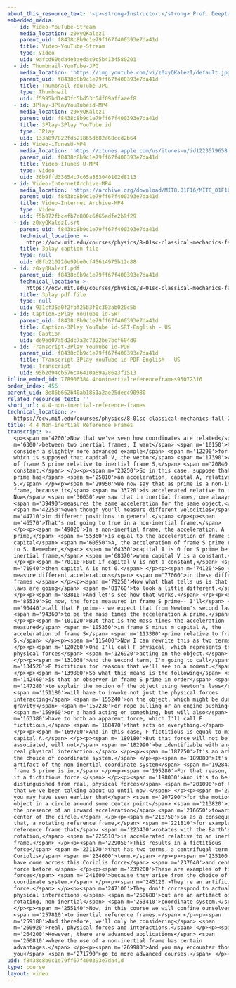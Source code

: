 ```yaml
---
about_this_resource_text: '<p><strong>Instructor:</strong> Prof. Deepto Chakrabarty</p>'
embedded_media:
  - id: Video-YouTube-Stream
    media_location: z0xyQKalezI
    parent_uid: f8438c8b9c1e79ff67f400393e7da41d
    title: Video-YouTube-Stream
    type: Video
    uid: 9afcd60eda4e3aedac9c5b4134580201
  - id: Thumbnail-YouTube-JPG
    media_location: 'https://img.youtube.com/vi/z0xyQKalezI/default.jpg'
    parent_uid: f8438c8b9c1e79ff67f400393e7da41d
    title: Thumbnail-YouTube-JPG
    type: Thumbnail
    uid: f5995bd1e43fc5bd53c5df09affaaef8
  - id: 3Play-3PlayYouTubeid-MP4
    media_location: z0xyQKalezI
    parent_uid: f8438c8b9c1e79ff67f400393e7da41d
    title: 3Play-3Play YouTube id
    type: 3Play
    uid: 133a897822fd521865db82e68ccd2b64
  - id: Video-iTunesU-MP4
    media_location: 'https://itunes.apple.com/us/itunes-u/id1223579658'
    parent_uid: f8438c8b9c1e79ff67f400393e7da41d
    title: Video-iTunes U-MP4
    type: Video
    uid: 36b9ffd33654c7c05a853040102d8113
  - id: Video-InternetArchive-MP4
    media_location: 'https://archive.org/download/MIT8.01F16/MIT8_01F16_L04v04_360p.mp4'
    parent_uid: f8438c8b9c1e79ff67f400393e7da41d
    title: Video-Internet Archive-MP4
    type: Video
    uid: f5b072fbcefb7c800c6f65adfe2b9f29
  - id: z0xyQKalezI.srt
    parent_uid: f8438c8b9c1e79ff67f400393e7da41d
    technical_location: >-
      https://ocw.mit.edu/courses/physics/8-01sc-classical-mechanics-fall-2016/week-2-newtons-laws/4.4-non-inertial-reference-frames/4.4-non-inertial-reference-frames/z0xyQKalezI.srt
    title: 3play caption file
    type: null
    uid: d8fb210226e99be0cf45614975b12c88
  - id: z0xyQKalezI.pdf
    parent_uid: f8438c8b9c1e79ff67f400393e7da41d
    technical_location: >-
      https://ocw.mit.edu/courses/physics/8-01sc-classical-mechanics-fall-2016/week-2-newtons-laws/4.4-non-inertial-reference-frames/4.4-non-inertial-reference-frames/z0xyQKalezI.pdf
    title: 3play pdf file
    type: null
    uid: 931cf35a0f2fbf25b3f0c303ab020c5b
  - id: Caption-3Play YouTube id-SRT
    parent_uid: f8438c8b9c1e79ff67f400393e7da41d
    title: Caption-3Play YouTube id-SRT-English - US
    type: Caption
    uid: de9ed07a5d2dc7a2c7322be7bcf604d9
  - id: Transcript-3Play YouTube id-PDF
    parent_uid: f8438c8b9c1e79ff67f400393e7da41d
    title: Transcript-3Play YouTube id-PDF-English - US
    type: Transcript
    uid: 95b2d94cb576c46410a69a286a3f1513
inline_embed_id: 778906384.4noninertialreferenceframes95072316
order_index: 456
parent_uid: 8e86b662b40ab1851a2ae25deec90980
related_resources_text: ''
short_url: 4.4-non-inertial-reference-frames
technical_location: >-
  https://ocw.mit.edu/courses/physics/8-01sc-classical-mechanics-fall-2016/week-2-newtons-laws/4.4-non-inertial-reference-frames/4.4-non-inertial-reference-frames
title: 4.4 Non-inertial Reference Frames
transcript: >-
  <p><span m='4200'>Now that we've seen how coordinates are related</span> <span
  m='6300'>between two inertial frames, I want</span> <span m='10150'>to
  consider a slightly more advanced example</span> <span m='12290'>for a moment,
  which is supposed that capital V, the vector</span> <span m='17390'>velocity
  of frame S prime relative to inertial frame S,</span> <span m='20840'>is not a
  constant.</span> </p><p><span m='23250'>So in this case, suppose that frame S
  prime has</span> <span m='25810'>an acceleration, capital A, relative to
  S.</span> </p><p><span m='29950'>We now say that as prime is a non-inertial
  frame, because it</span> <span m='33720'>is accelerated relative to frame S.
  Now</span> <span m='36630'>we saw that in inertial frames, one always</span>
  <span m='39490'>measures the same acceleration for the same object,</span>
  <span m='42250'>even though you'll measure different velocities</span> <span
  m='44710'>in different positions in general.</span> </p><p><span
  m='46570'>That's not going to true in a non-inertial frame.</span>
  </p><p><span m='49020'>In a non-inertial frame, the acceleration, A
  prime,</span> <span m='55360'>is equal to the acceleration of frame S minus
  capital</span> <span m='60550'>A, the acceleration of frame S prime relative
  to S. Remember,</span> <span m='64330'>capital A is 0 for S prime being an
  inertial frame,</span> <span m='68370'>when capital V is a constant.</span>
  </p><p><span m='70110'>But if capital V is not a constant,</span> <span
  m='71940'>then capital A is not 0.</span> </p><p><span m='74120'>So you will
  measure different accelerations</span> <span m='77060'>in these different
  frames.</span> </p><p><span m='79250'>Now what that tells us is that Newton's
  laws are going</span> <span m='81760'>to look a little different.</span>
  </p><p><span m='83810'>And let's see how that works.</span> </p><p><span
  m='85539'>So now, the force measured in frame S prime-- I'll</span> <span
  m='90440'>call that F prime-- we expect that from Newton's second law</span>
  <span m='94360'>to be the mass times the acceleration A prime.</span>
  </p><p><span m='101120'>But that is the mass times the acceleration
  measured</span> <span m='105350'>in frame S minus m capital A, the
  acceleration of frame S</span> <span m='113300'>prime relative to frame
  S.</span> </p><p><span m='115400'>Now I can rewrite this as two terms.</span>
  </p><p><span m='120260'>One I'll call F physical, which represents the
  physical forces</span> <span m='126920'>acting on the object.</span>
  </p><p><span m='131038'>And the second term, I'm going to call</span> <span
  m='134520'>F fictitious for reasons that we'll see in a moment.</span>
  </p><p><span m='139880'>So what this means is the following</span> <span
  m='142460'>is that an observer in frame S prime in order</span> <span
  m='147280'>to explain the motion of the object using Newton's laws</span>
  <span m='151180'>will have to invoke not just the physical forces
  interacting</span> <span m='155240'>on the object, which might be due to
  gravity</span> <span m='157230'>or rope pulling or an engine pushing</span>
  <span m='159960'>or a hand acting on something, but will also</span> <span
  m='163380'>have to both an apparent force, which I'll call F
  fictitious,</span> <span m='168470'>that acts on everything.</span>
  </p><p><span m='169700'>And in this case, F fictitious is equal to minus m
  capital A.</span> </p><p><span m='180180'>But that force will not be
  associated, will not</span> <span m='182990'>be identifiable with any actual,
  real physical interaction.</span> </p><p><span m='187250'>It's an artifact of
  the choice of coordinate system.</span> </p><p><span m='189880'>It's an
  artifact of the non-inertial coordinate system</span> <span m='192840'>that
  frame S prime is in.</span> </p><p><span m='195280'>For that reason, we call
  it a fictitious force.</span> </p><p><span m='198030'>And it's to be
  distinguished from real, physical forces</span> <span m='201090'>of the type
  that we've been talking about up until now.</span> </p><p><span m='204350'>So
  you may have seen earlier that</span> <span m='207290'>for the motion of an
  object in a circle around some center point</span> <span m='213820'>implies
  the presence of an inward acceleration</span> <span m='216650'>toward the
  center of the circle.</span> </p><p><span m='218750'>So as a consequence of
  that, a rotating reference frame,</span> <span m='221810'>for example, a
  reference frame that</span> <span m='223430'>rotates with the Earth's
  rotation,</span> <span m='225510'>is accelerated relative to an inertial
  frame.</span> </p><p><span m='229050'>This results in a fictitious
  force</span> <span m='231170'>that has two terms, a centrifugal term and a
  Coriolis</span> <span m='234600'>term.</span> </p><p><span m='235100'>You may
  have come across this Coriolis force</span> <span m='237640'>and centrifugal
  force before.</span> </p><p><span m='239200'>These are examples of fictitious
  forces</span> <span m='241600'>because they arise from the choice of
  coordinate system.</span> </p><p><span m='245120'>They're an artificial
  force.</span> </p><p><span m='247100'>They don't correspond to actual,
  physical interactions,</span> <span m='250680'>but are an artifact of the
  rotating, non-inertial</span> <span m='253410'>coordinate system.</span>
  </p><p><span m='255140'>Now, in this course we will confine ourselves</span>
  <span m='257810'>to inertial reference frames.</span> </p><p><span
  m='259180'>And therefore, we'll only be considering</span> <span
  m='260920'>real, physical forces and interactions.</span> </p><p><span
  m='264200'>However, there are advanced applications</span> <span
  m='266810'>where the use of a non-inertial frame has certain
  advantages.</span> </p><p><span m='269980'>And you may encounter those as
  you</span> <span m='271790'>go to more advanced courses.</span> </p><p></p>
uid: f8438c8b9c1e79ff67f400393e7da41d
type: course
layout: video
---
```


